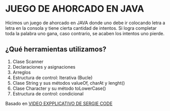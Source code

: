 # JUEGO DE AHORCADO EN JAVA

Hicimos un juego de ahorcado en JAVA donde uno debe ir colocando letra a letra en la consola y tiene cierta cantidad de intentos. Si logra completar toda la palabra uno gana, caso contrario, se acaben los intentos uno pierde.

## ¿Qué herramientas utilizamos?

1. Clase Scanner
2. Declaraciones y asignaciones
3. Arreglos
4. Estructura de control: Iterativa (Bucle)
5. Clase String y sus métodos valueOf, charAt y lenght()
6. Clase Character y su método toLowerCase()
7. Estructura de control: condicional

Basado en [VIDEO EXPPLICATIVO DE SERGIE CODE](https://www.youtube.com/watch?v=BdNqW63ZaB0&t=10521s)
